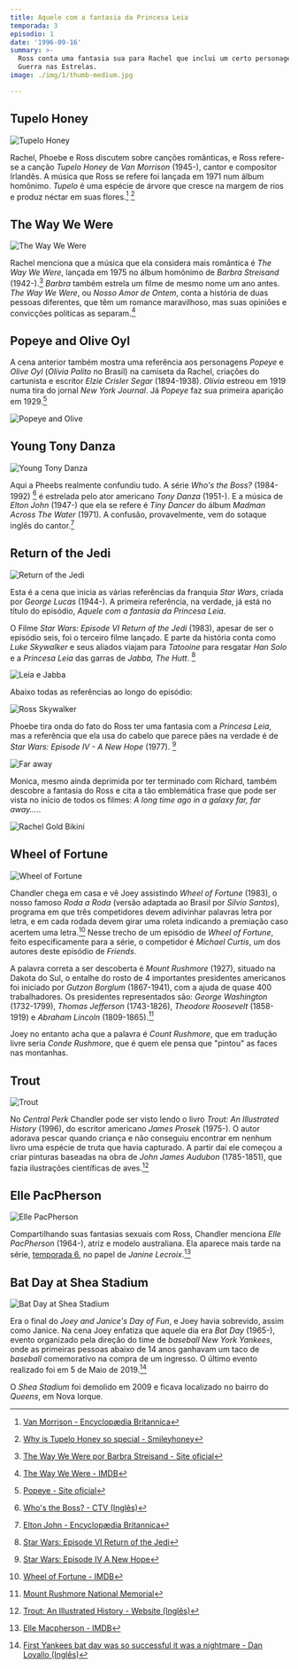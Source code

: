 ```yaml
---
title: Aquele com a fantasia da Princesa Leia
temporada: 3
episodio: 1
date: '1996-09-16'
summary: >-
  Ross conta uma fantasia sua para Rachel que inclui um certo personagem de
  Guerra nas Estrelas.
image: ./img/1/thumb-medium.jpg

---
```


## Tupelo Honey

![Tupelo Honey](./img/1/tupelo-honey.png)

<cena>
  <ross
    original="- I have to say Tupelo Honey by Van Morrison."
    traducao="- Eu tenho que dizer Tupolo Honey de Van Morrison."
  />
</cena>

Rachel, Phoebe e Ross discutem sobre canções românticas, e Ross refere-se a
canção *Tupelo Honey* de *Van Morrison* (1945-), cantor e compositor Irlandês.
A música que Ross se refere foi lançada em 1971 num álbum homônimo.
*Tupelo* é uma espécie de árvore que cresce na margem de
rios e produz néctar em suas flores.[^morrison-britannica] [^smileyhoney]

[^morrison-britannica]: [Van Morrison - Encyclopædia Britannica](https://www.britannica.com/biography/Van-Morrison)
[^smileyhoney]: [Why is Tupelo Honey so special - Smileyhoney](https://www.smileyhoney.com/blogs/honey-school/best-tupelo-honey)

## The Way We Were

![The Way We Were](./img/1/the-way-we-were.png)

<cena>
  <rachel
    original="- No Way! The most romantic song ever is &quot;The Way We Were&quot;."
    traducao="- Sem chance! A música mais romântica é &quot;The Way We Were&quot;."
  />
</cena>

Rachel menciona que a música que ela considera mais romântica é *The Way We Were*,
lançada em 1975 no álbum homônimo de *Barbra Streisand* (1942-).[^way-we-were]
*Barbra* também estrela um filme de mesmo nome um ano antes. *The Way We Were*,
ou *Nosso Amor de Ontem*, conta a história de duas pessoas diferentes, que têm um
romance maravilhoso, mas suas opiniões e convicções políticas as separam.[^way-we-were-imdb]

[^way-we-were]: [The Way We Were por Barbra Streisand - Site oficial](https://www.barbrastreisand.com/music/way-we-were/)
[^way-we-were-imdb]: [The Way We Were - IMDB](https://www.imdb.com/title/tt0070903/)

## Popeye and Olive Oyl

A cena anterior também mostra uma referência aos personagens *Popeye* e *Olive Oyl*
(*Olívia Palito* no Brasil) na camiseta da Rachel, criações do cartunista
e escritor *Elzie Crisler Segar* (1894-1938). *Olívia* estreou em 1919 numa tira
do jornal *New York Journal*. Já *Popeye* faz sua primeira aparição em 1929.[^popeye-olive]

![Popeye and Olive](./img/1/popeye-olive-1929-2.jpg)

[^popeye-olive]: [Popeye - Site oficial](http://popeye.com/timeline/)

## Young Tony Danza

![Young Tony Danza](./img/1/young-tony-danza.png)

<cena>
  <phoebe
    original="- I think the one that Elton John wrote for that guy on &quot;Who's the Boss?&quot;."
    traducao="- Eu acho aquela que Elton John escreveu para o cara do &quot;Who’s The Boss?&quot;"
  />
  <rachel
    original="- What song was that, Pheebs?"
    traducao="- Que música é essa Pheebs?"
  />
  <phoebe
    original="- Hold me close, young Tony Danza..."
    traducao="- Hold me close, young Tony Danza..."
  />
</cena>

Aqui a Pheebs realmente confundiu tudo. A série *Who's the Boss?* (1984-1992) [^whos-the-boss]
é estrelada pelo ator americano *Tony Danza* (1951-). E a música de *Elton John*
(1947-) que ela se refere é *Tiny Dancer* do álbum *Madman Across The Water* (1971).
A confusão, provavelmente, vem do sotaque inglês do cantor.[^elton-britannica]

[^elton-britannica]: [Elton John - Encyclopædia Britannica](https://www.britannica.com/biography/Elton-John)
[^whos-the-boss]: [Who's the Boss? - CTV (Inglês)](https://www.ctv.ca/shows/whos-the-boss)

## Return of the Jedi

![Return of the Jedi](./img/1/return-of-the-jedi.png)

<cena>
  <ross
    original="- Did you ever see &quot;Return of the Jedi&quot;?"
    traducao="- Você já assistiu &quot;O Retorno de Jedi&quot;?"
  />
</cena>

Esta é a cena que inicia as várias referências da franquia *Star Wars*, criada por
*George Lucas* (1944-). A primeira referência, na verdade, já está no título do
episódio, *Aquele com a fantasia da Princesa Leia*.

O Filme *Star Wars: Episode VI Return of the Jedi* (1983), apesar de ser o episódio
seis, foi o terceiro filme lançado. E parte da história conta como *Luke Skywalker* e
seus aliados viajam para *Tatooine* para resgatar *Han Solo* e a *Princesa Leia*
das garras de *Jabba, The Hutt*. [^return-of-the-jedi]

![Leia e Jabba](./img/1/leia-jabba.jpg)

Abaixo todas as referências ao longo do episódio:

![Ross Skywalker](./img/1/ross-skywalker.png)

<cena>
  <phoebe
    original="- Where is my strong Ross Skywalker to come rescue me?"
    traducao="- Cadê meu Ross Skywalker forte e formoso para me salvar?"
  />
</cena>

Phoebe tira onda do fato do Ross ter uma fantasia com a *Princesa Leia*, mas a
referência que ela usa do cabelo que parece pães na verdade é de
*Star Wars: Episode IV - A New Hope* (1977). [^a-new-hope]

![Far away](./img/1/far-away.png)

<cena>
  <phoebe
    original="- Do you want us to take you home?"
    traducao="- Você quer ir pra casa?"
  />
  <monica
    original="- Uh, huh. Or maybe to a galaxy far, far away."
    traducao="- Sim. Ou talvez para uma galáxia muito, muito distante."
  />
</cena>

Monica, mesmo ainda deprimida por ter terminado com Richard, também descobre a
fantasia do Ross e cita a tão emblemática frase que pode ser vista no início
de todos os filmes: *A long time ago in a galaxy far, far away....*.

![Rachel Gold Bikini](./img/1/rachel-gold-bikini.png)

<cena>
  <rachel
    original="- Okay, here we go. I am Jabba's prisoner."
    traducao="- La vamos nós. Eu sou a prisioneira de Jabba."
  />
</cena>

[^return-of-the-jedi]: [Star Wars: Episode VI Return of the Jedi](https://www.starwars.com/films/star-wars-episode-vi-return-of-the-jedi)
[^a-new-hope]: [Star Wars: Episode IV A New Hope](https://www.starwars.com/films/star-wars-episode-iv-a-new-hope)

## Wheel of Fortune

![Wheel of Fortune](./img/1/wheel-of-fortune.png)

<cena>
  <chandler
    original="- Hey!"
    traducao="- Ei!"
  />
  <joey
    original="- Wheel!"
    traducao="- Roda!"
  />
  <chandler
    original="- Of!"
    traducao="- A!"
  />
  <joey
    original="- Fortune!"
    traducao="- Roda!"
  />
</cena>

Chandler chega em casa e vê Joey assistindo *Wheel of Fortune* (1983),
o nosso famoso *Roda a Roda* (versão adaptada ao Brasil por *Silvio Santos*), programa
em que três competidores devem adivinhar palavras letra por letra, e em cada
rodada devem girar uma roleta indicando a premiação caso acertem uma letra.[^wheel-imdb]
Nesse trecho de um episódio de *Wheel of Fortune*, feito especificamente para a série,
o competidor é *Michael Curtis*, um dos autores deste episódio de *Friends*.

A palavra correta a ser descoberta é *Mount Rushmore* (1927), situado na Dakota do Sul,
o entalhe do rosto de 4 importantes presidentes americanos foi iniciado por
*Gutzon Borglum* (1867-1941), com a ajuda de quase 400 trabalhadores. Os presidentes
representados são: *George Washington* (1732-1799), *Thomas Jefferson* (1743-1826),
*Theodore Roosevelt* (1858-1919) e *Abraham Lincoln* (1809-1865).[^rushmore]

Joey no entanto acha que a palavra é *Count Rushmore*, que em tradução livre seria
*Conde Rushmore*, que é quem ele pensa que "pintou" as faces nas montanhas.

[^wheel-imdb]: [Wheel of Fortune - IMDB](https://www.imdb.com/title/tt0072584/)
[^rushmore]: [Mount Rushmore National Memorial](https://www.visiteosusa.com.br/destination/mount-rushmore-national-memorial)

## Trout

![Trout](./img/1/trout.png)

No *Central Perk* Chandler pode ser visto lendo o livro *Trout: An Illustrated History*
(1996), do escritor americano *James Prosek* (1975-). O autor adorava pescar quando
criança e não conseguiu encontrar em nenhum livro uma espécie de truta que havia capturado.
A partir daí ele começou a criar pinturas baseadas na obra de *John James Audubon*
(1785-1851), que fazia ilustrações científicas de aves.[^trout]

[^trout]: [Trout: An Illustrated History - Website (Inglês)](https://www.troutsite.com/book-01.html)

## Elle PacPherson

![Elle PacPherson](./img/1/elle-pac-pherson.png)

<cena>
  <chandler
    original="- ...and you get all these mental images in your brain? Like Elle MacPherson
or the girl at the Xerox place?"
    traducao="- ...e passa um monte de coisas pela sua cabeça? Como Elle MacPherson ou a garota da loja de xerox?"
  />
  <ross
    original="- With the bellybutton ring?"
    traducao="- Com o piercing no umbigo?"
  />
</cena>

Compartilhando suas fantasias sexuais com Ross, Chandler menciona *Elle PacPherson*
(1964-), atriz e modelo australiana. Ela aparece mais tarde na série,
[temporada 6](/temporada/6/), no papel de *Janine Lecroix*.[^elle-imdb]

[^elle-imdb]: [Elle Macpherson - IMDB](https://www.imdb.com/name/nm0000512/)

## Bat Day at Shea Stadium

![Bat Day at Shea Stadium](./img/1/bat-day-at-shea-stadium.png)

<cena>
  <joey
    original="- It was Bat Day at Shea Stadium."
    traducao="- Era Dia do Taco de Baseball no Shea Stadium."
  />
</cena>

Era o final do *Joey and Janice's Day of Fun*, e Joey havia sobrevido, assim como
Janice. Na cena Joey enfatiza que aquele dia era *Bat Day* (1965-), evento
organizado pela direção do time de *baseball New York Yankees*, onde as primeiras
pessoas abaixo de 14 anos ganhavam um taco de *baseball* comemorativo na compra
de um ingresso. O último evento realizado foi em 5 de Maio de 2019.[^bat-day]

O *Shea Stadium* foi demolido em 2009 e ficava localizado no bairro do *Queens*,
em Nova Iorque.

[^bat-day]: [First Yankees bat day was so successful it was a nightmare - Dan Lovallo (Inglês)](https://danlovallo.com/first-yankees-bat-day-was-so-successful-it-was-a-nightmare/)
